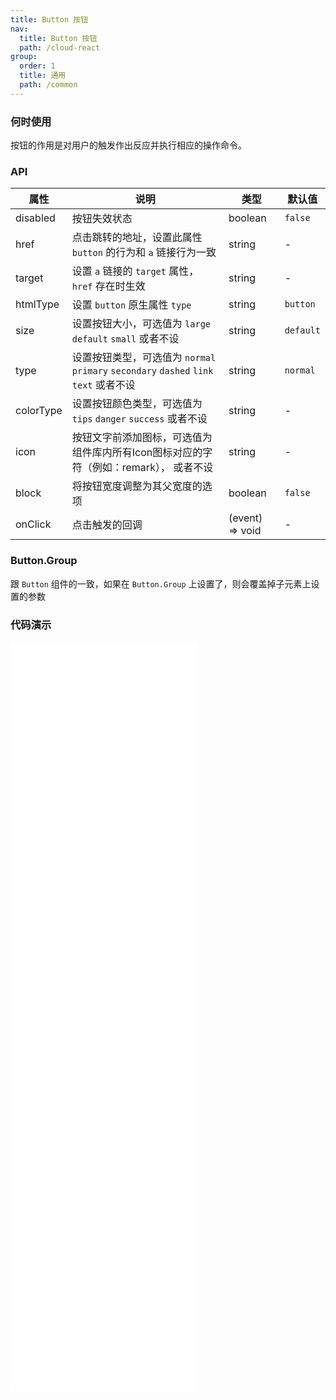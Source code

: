 ```yaml
---
title: Button 按钮
nav:
  title: Button 按钮
  path: /cloud-react
group:
  order: 1
  title: 通用
  path: /common
---
```


### 何时使用

按钮的作用是对用户的触发作出反应并执行相应的操作命令。

### API

| 属性     | 说明                                                               | 类型            | 默认值    |
| -------- | ------------------------------------------------------------------ | --------------- | --------- |
| disabled | 按钮失效状态                                                       | boolean         | `false`   |
| href     | 点击跳转的地址，设置此属性 `button` 的行为和 `a` 链接行为一致      | string          | -         |
| target   | 设置 `a` 链接的 `target` 属性，`href` 存在时生效                   | string          | -         |
| htmlType | 设置 `button` 原生属性 `type`                                      | string          | `button`  |
| size     | 设置按钮大小，可选值为 `large` `default` `small` 或者不设          | string          | `default` |
| type     | 设置按钮类型，可选值为 `normal` `primary`  `secondary` `dashed` `link` `text` 或者不设 | string | `normal`  |
| colorType| 设置按钮颜色类型，可选值为 `tips` `danger` `success` 或者不设       | string          | -  |
| icon     | 按钮文字前添加图标，可选值为组件库内所有Icon图标对应的字符（例如：remark）， 或者不设     | string          | -  |
| block    | 将按钮宽度调整为其父宽度的选项                                     | boolean         | `false`   |
| onClick  | 点击触发的回调                                                     | (event) => void | -         |

### Button.Group

跟 `Button` 组件的一致，如果在 `Button.Group` 上设置了，则会覆盖掉子元素上设置的参数

 ### 代码演示 

<embed src="@components/button/demos/basic-button.md" />
<embed src="@components/button/demos/size.md" />
<embed src="@components/button/demos/disabled.md" />
<embed src="@components/button/demos/icon-button.md" />
<embed src="@components/button/demos/loading.md" />
<embed src="@components/button/demos/block.md" />
<embed src="@components/button/demos/color-button.md" />
<embed src="@components/button/demos/group.md" />
